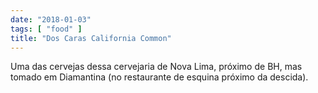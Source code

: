 ```yaml
---
date: "2018-01-03"
tags: [ "food" ]
title: "Dos Caras California Common"
---
```

Uma das cervejas dessa cervejaria de Nova Lima, próximo de BH, mas tomado em Diamantina (no restaurante de esquina próximo da descida).
